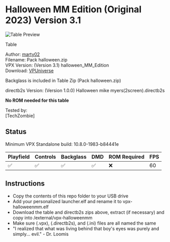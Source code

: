 # Halloween MM Edition (Original 2023) Version 3.1

![Table Preview](https://vpuniverse.com/screenshots/monthly_2023_10/hallo-desktop.png.22e53233834dcbfdc2120cdb663a9e4e.png)

Table

Author: [marty02](https://vpuniverse.com/profile/16531-marty02/)  
Filename:  Pack halloween.zip  
VPX Version: (Version 3.1) halloween_MM_Edition  
Download: [VPUniverse](https://vpuniverse.com/files/file/16526-halloween-mm-edition/)

Backglass is included in Table Zip (Pack halloween.zip)

directb2s Version: (Version 1.0.0) Halloween mike myers(2screen).directb2s 

**No ROM needed for this table**

Tested by:  
[TechZombie]

## Status 

Minimum VPX Standalone build: 10.8.0-1983-b84441e

| Playfield | Controls | Backglass | DMD | ROM Required | FPS | 
|-----------|----------|-----------|-----|--------------|-----|
| :white_check_mark: | :white_check_mark: | :white_check_mark: | :white_check_mark: | :x: | 60 |

## Instructions

- Copy the contents of this repo folder to your USB drive
- Add your personalized launcher.elf and rename it to vpx-halloweenmm.elf
- Download the table and directb2s zips above, extract (if necessary) and copy into /external/vpx-halloweenmm
- Make sure (.vpx), (.directb2s), and (.ini) files are all named the same
- "I realized that what was living behind that boy's eyes was purely and simply... evil." - Dr. Loomis
